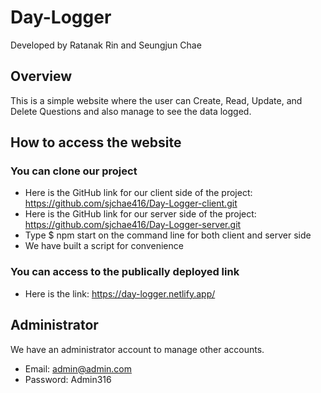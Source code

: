 # Day-Logger

Developed by Ratanak Rin and Seungjun Chae

## Overview

This is a simple website where the user can Create, Read, Update, and Delete Questions and also manage to see the data logged.

## How to access the website

### You can clone our project

- Here is the GitHub link for our client side of the project: https://github.com/sjchae416/Day-Logger-client.git
- Here is the GitHub link for our server side of the project: https://github.com/sjchae416/Day-Logger-server.git
- Type $ npm start on the command line for both client and server side
- We have built a script for convenience

### You can access to the publically deployed link

- Here is the link: https://day-logger.netlify.app/

## Administrator

We have an administrator account to manage other accounts.

- Email: admin@admin.com
- Password: Admin316
